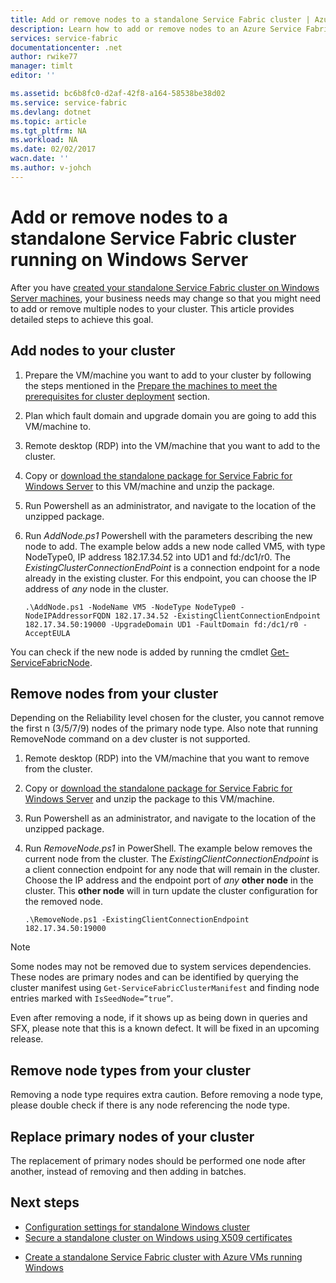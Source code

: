 ```yaml
---
title: Add or remove nodes to a standalone Service Fabric cluster | Azure
description: Learn how to add or remove nodes to an Azure Service Fabric cluster on a physical or virtual machine running Windows Server, which could be on-premises or in any cloud.
services: service-fabric
documentationcenter: .net
author: rwike77
manager: timlt
editor: ''

ms.assetid: bc6b8fc0-d2af-42f8-a164-58538be38d02
ms.service: service-fabric
ms.devlang: dotnet
ms.topic: article
ms.tgt_pltfrm: NA
ms.workload: NA
ms.date: 02/02/2017
wacn.date: ''
ms.author: v-johch
---
```


# Add or remove nodes to a standalone Service Fabric cluster running on Windows Server

After you have [created your standalone Service Fabric cluster on Windows Server machines](./service-fabric-cluster-creation-for-windows-server.md), your business needs may change so that you might need to add or remove multiple nodes to your cluster. This article provides detailed steps to achieve this goal.

## Add nodes to your cluster

1. Prepare the VM/machine you want to add to your cluster by following the steps mentioned in the [Prepare the machines to meet the prerequisites for cluster deployment](./service-fabric-cluster-creation-for-windows-server.md) section.
2. Plan which fault domain and upgrade domain you are going to add this VM/machine to.
3. Remote desktop (RDP) into the VM/machine that you want to add to the cluster.
4. Copy or [download the standalone package for Service Fabric for Windows Server](http://go.microsoft.com/fwlink/?LinkId=730690) to this VM/machine and unzip the package.
5. Run Powershell as an administrator, and navigate to the location of the unzipped package.
6. Run *AddNode.ps1* Powershell with the parameters describing the new node to add. The example below adds a new node called VM5, with type NodeType0, IP address 182.17.34.52 into UD1 and fd:/dc1/r0. The *ExistingClusterConnectionEndPoint* is a connection endpoint for a node already in the existing cluster. For this endpoint, you can choose the IP address of *any* node in the cluster.

    ```
    .\AddNode.ps1 -NodeName VM5 -NodeType NodeType0 -NodeIPAddressorFQDN 182.17.34.52 -ExistingClientConnectionEndpoint 182.17.34.50:19000 -UpgradeDomain UD1 -FaultDomain fd:/dc1/r0 -AcceptEULA
    ```

You can check if the new node is added by running the cmdlet [Get-ServiceFabricNode](https://docs.microsoft.com/powershell/servicefabric/vlatest/Get-ServiceFabricNode).

## Remove nodes from your cluster
Depending on the Reliability level chosen for the cluster, you cannot remove the first n (3/5/7/9) nodes of the primary node type. Also note that running RemoveNode command on a dev cluster is not supported.

1. Remote desktop (RDP) into the VM/machine that you want to remove from the cluster.
2. Copy or [download the standalone package for Service Fabric for Windows Server](http://go.microsoft.com/fwlink/?LinkId=730690) and unzip the package to this VM/machine.
3. Run Powershell as an administrator, and navigate to the location of the unzipped package.
4. Run *RemoveNode.ps1* in PowerShell. The example below removes the current node from the cluster. The *ExistingClientConnectionEndpoint* is a client connection endpoint for any node that will remain in the cluster. Choose the IP address and the endpoint port of *any* **other node** in the cluster. This **other node** will in turn update the cluster configuration for the removed node. 

    ```
    .\RemoveNode.ps1 -ExistingClientConnectionEndpoint 182.17.34.50:19000
    ```

> [!NOTE]
> Some nodes may not be removed due to system services dependencies. These nodes are primary nodes and can be identified by querying the cluster manifest using `Get-ServiceFabricClusterManifest` and finding node entries marked with `IsSeedNode=”true”`. 
> 
> 

Even after removing a node, if it shows up as being down in queries and SFX, please note that this is a known defect. It will be fixed in an upcoming release. 

## Remove node types from your cluster
Removing a node type requires extra caution. Before removing a node type, please double check if there is any node referencing the node type.

## Replace primary nodes of your cluster
The replacement of primary nodes should be performed one node after another, instead of removing and then adding in batches.

## Next steps
- [Configuration settings for standalone Windows cluster](./service-fabric-cluster-manifest.md)
- [Secure a standalone cluster on Windows using X509 certificates](./service-fabric-windows-cluster-x509-security.md)
* [Create a standalone Service Fabric cluster with Azure VMs running Windows](./service-fabric-cluster-creation-with-windows-azure-vms.md)